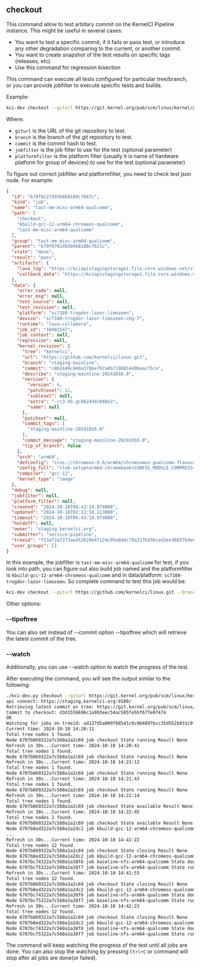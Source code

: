 ## checkout

This command allow to test arbitary commit on the KernelCI Pipeline instance. This might be useful in several cases:
- You want to test a specific commit, if it fails or pass test, or introduce any other degradation comparing to the current, or another commit.
- You want to create snapshot of the test results on specific tags (releases, etc).
- Use this command for regression bisection

This command can execute all tests configured for particular tree/branch, or you can provide jobfilter to execute specific tests and builds.

Example:
```sh
kci-dev checkout --giturl https://git.kernel.org/pub/scm/linux/kernel/git/torvalds/linux.git --branch master --commit f06021a18fcf8d8a1e79c5e0a8ec4eb2b038e153 --jobfilter "kbuild-gcc-12-x86"
```

Where:
- `giturl` is the URL of the git repository to test.
- `branch` is the branch of the git repository to test.
- `commit` is the commit hash to test.
- `jobfilter` is the job filter to use for the test (optional parameter)
- `platformfilter` is the platform filter (usually it is name of hardware platform for group of devices) to use for the test (optional parameter)

To figure out correct jobfilter and platformfilter, you need to check test json node. For example:
```json
{
  "id": "670f0c27493b6b8188c7667c",
  "kind": "job",
  "name": "tast-mm-misc-arm64-qualcomm",
  "path": [
    "checkout",
    "kbuild-gcc-12-arm64-chromeos-qualcomm",
    "tast-mm-misc-arm64-qualcomm"
  ],
  "group": "tast-mm-misc-arm64-qualcomm",
  "parent": "670f0782493b6b8188c7621c",
  "state": "done",
  "result": "pass",
  "artifacts": {
    "lava_log": "https://kciapistagingstorage1.file.core.windows.net/staging/tast-mm-misc-arm64-qualcomm-670f0c27493b6b8188c7667c/log.txt.gz?sv=2022-11-02&ss=f&srt=sco&sp=r&se=2024-10-17T19:19:12Z&st=2023-10-17T11:19:12Z&spr=https&sig=sLmFlvZHXRrZsSGubsDUIvTiv%2BtzgDq6vALfkrtWnv8%3D",
    "callback_data": "https://kciapistagingstorage1.file.core.windows.net/staging/tast-mm-misc-arm64-qualcomm-670f0c27493b6b8188c7667c/lava_callback.json.gz?sv=2022-11-02&ss=f&srt=sco&sp=r&se=2024-10-17T19:19:12Z&st=2023-10-17T11:19:12Z&spr=https&sig=sLmFlvZHXRrZsSGubsDUIvTiv%2BtzgDq6vALfkrtWnv8%3D"
  },
  "data": {
    "error_code": null,
    "error_msg": null,
    "test_source": null,
    "test_revision": null,
    "platform": "sc7180-trogdor-lazor-limozeen",
    "device": "sc7180-trogdor-lazor-limozeen-cbg-7",
    "runtime": "lava-collabora",
    "job_id": "16081547",
    "job_context": null,
    "regression": null,
    "kernel_revision": {
      "tree": "kernelci",
      "url": "https://github.com/kernelci/linux.git",
      "branch": "staging-mainline",
      "commit": "c862449c840a37bbe797a0b719881449beac75ca",
      "describe": "staging-mainline-20241016.0",
      "version": {
        "version": 6,
        "patchlevel": 12,
        "sublevel": null,
        "extra": "-rc3-45-gc862449c840a3",
        "name": null
      },
      "patchset": null,
      "commit_tags": [
        "staging-mainline-20241016.0"
      ],
      "commit_message": "staging-mainline-20241016.0",
      "tip_of_branch": false
    },
    "arch": "arm64",
    "defconfig": "cros://chromeos-6.6/arm64/chromiumos-qualcomm.flavour.config",
    "config_full": "+lab-setup+arm64-chromebook+CONFIG_MODULE_COMPRESS=n+CONFIG_MODULE_COMPRESS_NONE=y",
    "compiler": "gcc-12",
    "kernel_type": "image"
  },
  "debug": null,
  "jobfilter": null,
  "platform_filter": null,
  "created": "2024-10-16T00:43:19.079000",
  "updated": "2024-10-16T02:22:58.113000",
  "timeout": "2024-10-16T06:43:19.079000",
  "holdoff": null,
  "owner": "staging.kernelci.org",
  "submitter": "service:pipeline",
  "treeid": "f53af2a7273aed52629647124c95e8ddc79a317b93bced2ee36837bde03d88af",
  "user_groups": []
}
```

In this example, the jobfilter is `tast-mm-misc-arm64-qualcomm` for test, if you look into path, you can figure out also build job named and the platformfilter is `kbuild-gcc-12-arm64-chromeos-qualcomm` and in data/platform: `sc7180-trogdor-lazor-limozeen`. So complete command to test this job would be:
```sh
kci-dev checkout --giturl https://github.com/kernelci/linux.git --branch staging-mainline --commit c862449c840a37bbe797a0b719881449beac75ca --jobfilter tast-mm-misc-arm64-qualcomm --jobfilter kbuild-gcc-12-arm64-chromeos-qualcomm --platformfilter sc7180-trogdor-lazor-limozeen
```

Other options:

### --tipoftree

You can also set instead of --commit option --tipoftree which will retrieve the latest commit of the tree.

### --watch

Additionally, you can use --watch option to watch the progress of the test.

After executing the command, you will see the output similar to the following:
```sh
./kci-dev.py checkout --giturl https://git.kernel.org/pub/scm/linux/kernel/git/torvalds/linux.git --branch master --tipoftree --jobfilter baseline-nfs-arm64-qualcomm --jobfilter kbuild-gcc-12-arm64-chromeos-qualcomm --watch
api connect: https://staging.kernelci.org:9100/
Retrieving latest commit on tree: https://git.kernel.org/pub/scm/linux/kernel/git/torvalds/linux.git branch: master
Commit to checkout: d3d1556696c1a993eec54ac585fe5bf677e07474
OK
Watching for jobs on treeid: ad137d5a009f685d1c9c964897bcc35d552b031c9f542b433908fa1368b95465
Current time: 2024-10-10 14:20:11
Total tree nodes 1 found.
Node 6707b869322a7c560a1a2c69 job checkout State running Result None
Refresh in 30s...Current time: 2024-10-10 14:20:41
Total tree nodes 1 found.
Node 6707b869322a7c560a1a2c69 job checkout State running Result None
Refresh in 30s...Current time: 2024-10-10 14:21:13
Total tree nodes 1 found.
Node 6707b869322a7c560a1a2c69 job checkout State running Result None
Refresh in 30s...Current time: 2024-10-10 14:21:43
Total tree nodes 1 found.
Node 6707b869322a7c560a1a2c69 job checkout State running Result None
Refresh in 30s...Current time: 2024-10-10 14:22:14
Total tree nodes 1 found.
Node 6707b869322a7c560a1a2c69 job checkout State available Result None
Refresh in 30s...Current time: 2024-10-10 14:22:45
Total tree nodes 2 found.
Node 6707b869322a7c560a1a2c69 job checkout State available Result None
Node 6707b8ed322a7c560a1a2dc2 job kbuild-gcc-12-arm64-chromeos-qualcomm State running Result None
...
Refresh in 30s...Current time: 2024-10-10 14:41:22
Total tree nodes 12 found.
Node 6707b869322a7c560a1a2c69 job checkout State closing Result None
Node 6707b8ed322a7c560a1a2dc2 job kbuild-gcc-12-arm64-chromeos-qualcomm State done Result pass
Node 6707bc74322a7c560a1a38f6 job baseline-nfs-arm64-qualcomm State done Result pass
Node 6707bc75322a7c560a1a38f7 job baseline-nfs-arm64-qualcomm State running Result None
Refresh in 30s...Current time: 2024-10-10 14:41:53
Total tree nodes 12 found.
Node 6707b869322a7c560a1a2c69 job checkout State closing Result None
Node 6707b8ed322a7c560a1a2dc2 job kbuild-gcc-12-arm64-chromeos-qualcomm State done Result pass
Node 6707bc74322a7c560a1a38f6 job baseline-nfs-arm64-qualcomm State done Result pass
Node 6707bc75322a7c560a1a38f7 job baseline-nfs-arm64-qualcomm State running Result None
Refresh in 30s...Current time: 2024-10-10 14:42:23
Total tree nodes 12 found.
Node 6707b869322a7c560a1a2c69 job checkout State closing Result None
Node 6707b8ed322a7c560a1a2dc2 job kbuild-gcc-12-arm64-chromeos-qualcomm State done Result pass
Node 6707bc74322a7c560a1a38f6 job baseline-nfs-arm64-qualcomm State done Result pass
Node 6707bc75322a7c560a1a38f7 job baseline-nfs-arm64-qualcomm State running Result None
```

The command will keep watching the progress of the test until all jobs are done. You can also stop the watching by pressing `Ctrl+C` or command will stop after all jobs are done(or failed).
